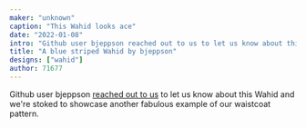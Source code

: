 ```yaml
---
maker: "unknown"
caption: "This Wahid looks ace"
date: "2022-01-08"
intro: "Github user bjeppson reached out to us to let us know about this Wahid and we're stoked to showcase another fabulous example of our waistcoat pattern."
title: "A blue striped Wahid by bjeppson"
designs: ["wahid"]
author: 71677
---
```


Github user bjeppson [reached out to us](https://github.com/freesewing/freesewing/issues/1583) to let us know about this Wahid and we're stoked to showcase another fabulous example of our waistcoat pattern.
